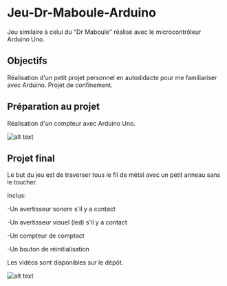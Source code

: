 # Jeu-Dr-Maboule-Arduino

Jeu similaire à celui du "Dr Maboule" réalisé avec le microcontrôleur Arduino Uno.

## Objectifs

Réalisation d'un petit projet personnel en autodidacte pour me familiariser avec Arduino. Projet de confinement.

## Préparation au projet

Réalisation d'un compteur avec Arduino Uno.

![alt text](https://github.com/TritzA/JeuDrMabouleArduino/blob/main/gif.gif)

## Projet final

Le but du jeu est de traverser tous le fil de métal avec un petit anneau sans le toucher.

Inclus:

  -Un avertisseur sonore s'il y a contact
  
  -Un avertisseur visuel (led) s'il y a contact
  
  -Un compteur de comptact
  
  -Un bouton de réinitialisation

Les vidéos sont disponibles sur le dépôt.

![alt text](https://github.com/TritzA/JeuDrMabouleArduino/blob/main/gifProjet.gif)
